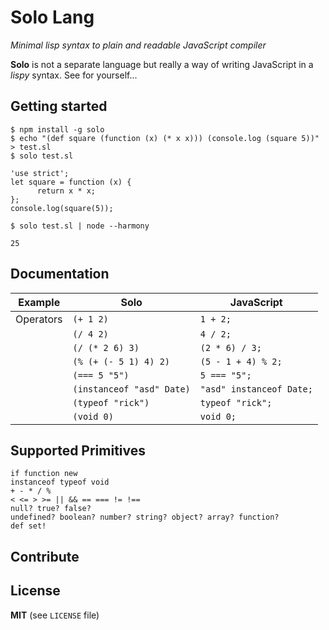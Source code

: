 # Solo Lang

_Minimal lisp syntax to plain and readable JavaScript compiler_

**Solo** is not a separate language but really a way of writing JavaScript in a
_lispy_ syntax. See for yourself...

## Getting started

```
$ npm install -g solo
$ echo "(def square (function (x) (* x x))) (console.log (square 5))" > test.sl
$ solo test.sl

'use strict';
let square = function (x) {
      return x * x;
};
console.log(square(5));

$ solo test.sl | node --harmony

25
```

## Documentation

| Example | Solo | JavaScript |
|---|---|---|
| Operators | `(+ 1 2)` | `1 + 2;` |
| | `(/ 4 2)` | `4 / 2;` |
| | `(/ (* 2 6) 3)` | `(2 * 6) / 3;` |
| | `(% (+ (- 5 1) 4) 2)` | `(5 - 1 + 4) % 2;` |
| | `(=== 5 "5")` | `5 === "5";` |
| | `(instanceof "asd" Date)` | `"asd" instanceof Date;` |
| | `(typeof "rick")` | `typeof "rick";` |
| | `(void 0)` | `void 0;` |

## Supported Primitives

```
if function new
instanceof typeof void
+ - * / %
< <= > >= || && == === != !==
null? true? false?
undefined? boolean? number? string? object? array? function?
def set!
```

## Contribute

## License

**MIT** (see `LICENSE` file)
